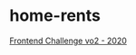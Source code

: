 # home-rents
[Frontend Challenge vo2 - 2020](https://www.notion.so/Frontend-Challenge-vo2-2020-bea9e123187f405e9c58db8c9e5f0320)
